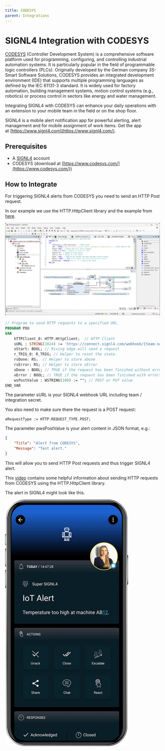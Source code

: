 ```yaml
---
title: CODESYS
parent: Integrations
---
```


# SIGNL4 Integration with CODESYS

[CODESYS](https://www.codesys.com/) (Controller Development System) is a comprehensive software platform used for programming, configuring, and controlling industrial automation systems. It is particularly popular in the field of programmable logic controllers (PLCs). Originally developed by the German company 3S-Smart Software Solutions, CODESYS provides an integrated development environment (IDE) that supports multiple programming languages as defined by the IEC 61131-3 standard. It is widely used for factory automation, building management systems, motion control systems (e.g., robotics) or process control in sectors like energy and water management.

Integrating SIGNL4 with CODESYS can enhance your daily operations with an extension to your mobile team in the field or on the shop floor.

SIGNL4 is a mobile alert notification app for powerful alerting, alert management and for mobile assignment of work items. Get the app at [https://www.signl4.com](https://www.signl4.com/).

## Prerequisites
- A [SIGNL4](https://www.signl4.com/) account
- CODESYS (download at [https://www.codesys.com/](https://www.codesys.com/))

## How to Integrate

For triggering SIGNL4 alerts from CODESYS you need to send an HTTP Post request.

In our example we use the HTTP.HttpClient library and the example from [here](https://forge.codesys.com/prj/codesys-example/http-client-exa/home/Home/).

![CODESYS](codesys-signl4.png)

```pascal
// Program to send HTTP requests to a specified URL.
PROGRAM POU
VAR	
	hTTPClient_0: HTTP.HttpClient;	// HTTP Client
	sURL : STRING(1024) := 'https://connect.signl4.com/webhook/{team-secret}'; // SIGNL4 Webhook URL
	xStart: BOOL; // Rising edge will send a request
	r_TRIG_0: R_TRIG; // Helper to reset the state.
	rsDone: RS;  // Helper to store xDone
	rsError: RS; // Helper to store xError
	xDone : BOOL; // TRUE if the request has been finished without errors
	xError : BOOL; // TRUE if the request has been finished with errors
	wsPostValue : WSTRING(100) := ""; // POST or PUT value
END_VAR

```

The parameter sURL is your SIGNL4 webhook URL including team / integration secret.

You also need to make sure there the request is a POST request:
```
eRequestType := HTTP.REQUEST_TYPE.POST;
```

The parameter pwsPostValue is your alert content in JSON format, e.g.:
```json
{
    "Title": "Alert from CODESYS",
    "Message": "Test alert."
}
```

This will allow you to send HTTP Post requests and thus trigger SIGNL4 alert.

This [video](https://www.youtube.com/watch?v=Ibu4_FHtIHk) contains some helpful information about sending HTTP requests from CODESYS using the HTTP.HttpClient library. 

The alert in SIGNL4 might look like this.

![SIGNL4 Alert](signl4-iot.png)
